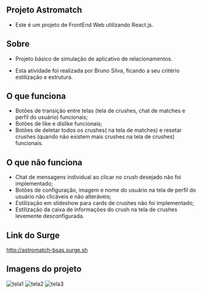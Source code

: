 ## Projeto Astromatch

- Este é um projeto de FrontEnd Web utilizando React.js.

## Sobre

- Projeto básico de simulação de aplicativo de relacionamentos.

- Esta atividade foi realizada por Bruno Silva, ficando a seu critério estilização e estrutura.

## O que funciona

- Botões de transição entre telas (tela de crushes, chat de matches e perfil do usuário) funcionais;
- Botões de like e dislike funcionais;
- Botões de deletar todos os crushes( na tela de matches) e resetar crushes (quando não existem mais crushes na tela de crushes) funcionais.

## O que não funciona

- Chat de mensagens individual ao clicar no crush desejado não foi implementado;
-  Botões de configuração, imagem e nome do usuário na tela de perfil do usuário não clicáveis e não alteráveis;
- Estilização em slideshow para cards de crushes não foi implementado;
-  Estilização da caixa de informações do crush na tela de crushes levemente desconfigurada.

## Link do Surge

http://astromatch-bsas.surge.sh

## Imagens do projeto
![tela1](https://user-images.githubusercontent.com/81280346/120706316-4e6bff00-c48f-11eb-91e4-9b4047ad5f39.png)
![tela2](https://user-images.githubusercontent.com/81280346/120706320-4f9d2c00-c48f-11eb-9ec6-6b24635783fc.png)
![tela3](https://user-images.githubusercontent.com/81280346/120706325-5035c280-c48f-11eb-80c3-d65e47871e16.png)